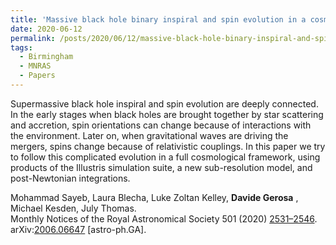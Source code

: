 ```yaml
---
title: 'Massive black hole binary inspiral and spin evolution in a cosmological framework'
date: 2020-06-12
permalink: /posts/2020/06/12/massive-black-hole-binary-inspiral-and-spin-evolution-in-a-cosmological-framework
tags:
  - Birmingham
  - MNRAS
  - Papers
---
```


Supermassive black hole inspiral and spin evolution are deeply connected. In the early stages when black holes are brought together by star scattering and accretion, spin orientations can change because of interactions with the environment. Later on, when gravitational waves are driving the mergers, spins change because of relativistic couplings. In this paper we try to follow this complicated evolution in a full cosmological framework, using products of the Illustris simulation suite, a new sub-resolution model, and post-Newtonian integrations. 

Mohammad Sayeb, Laura Blecha, Luke Zoltan Kelley, **Davide Gerosa** , Michael Kesden, July Thomas.  
Monthly Notices of the Royal Astronomical Society 501 (2020) [2531–2546](<https://doi.org/10.1093/mnras/staa3826>).  
arXiv:[2006.06647](<https://arxiv.org/abs/2006.06647>) [astro-ph.GA].

